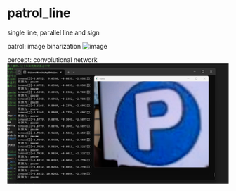 # patrol_line
single line, parallel line and sign  
  
patrol: image binarization
![image](https://github.com/neur0ste11ar/patrol_line/blob/main/8c56d0927ec400622779266f7bf37bc5.gif)  
  
percept: convolutional network  
![image](https://github.com/neur0ste11ar/patrol_line/blob/main/gfdy0jh74erat34.png)  
